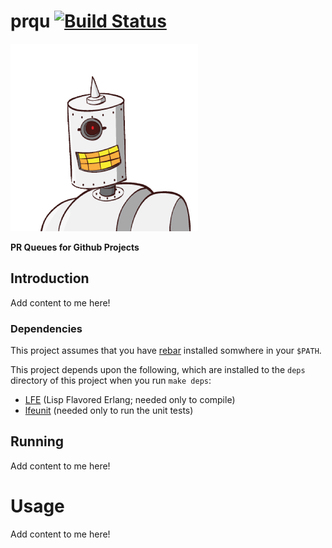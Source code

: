 # prqu [![Build Status](https://travis-ci.org/lfe/prqu.png?branch=master)](https://travis-ci.org/lfe/prqu)

<img src="resources/images/prqu.png"/>

**PR Queues for Github Projects**

## Introduction

Add content to me here!


### Dependencies

This project assumes that you have [rebar]() installed somwhere in your
``$PATH``.

This project depends upon the following, which are installed to the ``deps``
directory of this project when you run ``make deps``:

* [LFE]() (Lisp Flavored Erlang; needed only to compile)
* [lfeunit]() (needed only to run the unit tests)


## Running

Add content to me here!


Usage
=====

Add content to me here!
